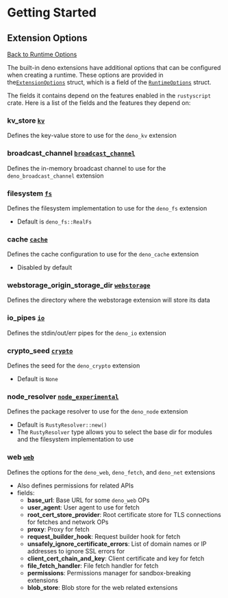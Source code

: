 # Getting Started
## Extension Options

[Back to Runtime Options](runtime_options.md)

The built-in deno extensions have additional options that can be configured when creating a runtime. These options are provided in the[`ExtensionOptions`](https://docs.rs/rustyscript/latest/rustyscript/struct.ExtensionOptions.html) struct, which is a field of the [`RuntimeOptions`](https://docs.rs/rustyscript/latest/rustyscript/struct.RuntimeOptions.html) struct.

The fields it contains depend on the features enabled in the `rustyscript` crate. Here is a list of the fields and the features they depend on:

### kv_store [`kv`](../extensions/kv.md)
Defines the key-value store to use for the `deno_kv` extension

### broadcast_channel [`broadcast_channel`](../extensions/broadcast_channel.md)
Defines the in-memory broadcast channel to use for the `deno_broadcast_channel` extension

### filesystem [`fs`](../extensions/fs.md)
Defines the filesystem implementation to use for the `deno_fs` extension
- Default is `deno_fs::RealFs`

### cache [`cache`](../extensions/cache.md)
Defines the cache configuration to use for the `deno_cache` extension
- Disabled by default

### webstorage_origin_storage_dir [`webstorage`](../extensions/webstorage.md)
Defines the directory where the webstorage extension will store its data

### io_pipes [`io`](../extensions/io.md)
Defines the stdin/out/err pipes for the `deno_io` extension

### crypto_seed [`crypto`](../extensions/crypto.md)
Defines the seed for the `deno_crypto` extension
- Default is `None`

### node_resolver [`node_experimental`](../advanced/nodejs_compatibility.md)
Defines the package resolver to use for the `deno_node` extension
- Default is `RustyResolver::new()`
- The `RustyResolver` type allows you to select the base dir for modules and the filesystem implementation to use

### web [`web`](../extensions/web.md)
Defines the options for the `deno_web`, `deno_fetch`, and `deno_net` extensions
- Also defines permissions for related APIs
- fields:
    - **base_url**: Base URL for some `deno_web` OPs
    - **user_agent**: User agent to use for fetch
    - **root_cert_store_provider**: Root certificate store for TLS connections for fetches and network OPs
    - **proxy**: Proxy for fetch
    - **request_builder_hook**: Request builder hook for fetch
    - **unsafely_ignore_certificate_errors**: List of domain names or IP addresses to ignore SSL errors for
    - **client_cert_chain_and_key**: Client certificate and key for fetch
    - **file_fetch_handler**: File fetch handler for fetch
    - **permissions**: Permissions manager for sandbox-breaking extensions
    - **blob_store**: Blob store for the web related extensions
